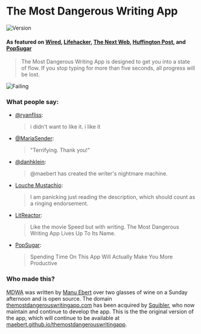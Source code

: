 # The Most Dangerous Writing App

![Version](https://img.shields.io/github/package-json/v/maebert/themostdangerouswritingapp.svg?color=F45653&style=popout-square&logo=data:image/png;base64,iVBORw0KGgoAAAANSUhEUgAAAIAAAACAAQMAAAD58POIAAAABGdBTUEAALGPC/xhBQAAAAFzUkdCAK7OHOkAAAAGUExURfRWU//++ixAmzsAAAAqSURBVEjHY2AYBYRA/X84+DfkBX7AfCU/KjAqMCowKjAYBYZRiTsK8AEAVGnHUCe0//MAAAAASUVORK5CYII=)

#### As featured on [Wired](https://www.wired.com/2016/03/sadistic-writing-app-deletes-work-stop-typing/), [Lifehacker](https://lifehacker.com/the-most-dangerous-writing-app-destroys-your-progress-1762981262), [The Next Web](https://thenextweb.com/apps/2016/03/07/this-writing-app-will-delete-your-work-if-you-stop-typing/), [Huffington Post](http://web.archive.org/web/20170422133042/http://www.huffingtonpost.com/2016/03/07/the-most-dangerous-writing-app-is-a-terrifying-productivity-tool_n_9399844.html), and [PopSugar](https://me.popsugar.com/technology/Why-Most-Dangerous-Writing-App-Make-You-More-Productive-40420571)

> The Most Dangerous Writing App is designed to get you into a state of flow.
> If you stop typing for more than five seconds, all progress will be lost.

![Failing](https://cloud.githubusercontent.com/assets/1047165/19895307/94ca8e02-a050-11e6-95d0-42a3fd58437b.gif)

### What people say:

* [@ryanfliss](https://twitter.com/ryanfliss/status/704389331067150337):

  > i didn't want to like it. i like it
* [@MariaSender](https://twitter.com/MariaSender/status/704705285219336192):

  >"Terrifying. Thank you!"
* [@danhklein](https://twitter.com/danhklein/status/704701084908978176):

  > @maebert has created the writer's nightmare machine.
* [Louche Mustachio](http://www.metafilter.com/157549/The-Most-Frustrating-Writing-Webpage#6422455):

  > I am panicking just reading the description, which should count as a ringing endorsement.

* [LitReactor](https://twitter.com/LitReactor/status/706937232863719424):

  > Like the movie Speed but with writing. The Most Dangerous Writing App Lives Up To Its Name.

* [PopSugar](https://me.popsugar.com/technology/Why-Most-Dangerous-Writing-App-Make-You-More-Productive-40420571):

  > Spending Time On This App Will Actually Make You More Productive

### Who made this?

<abbr title="The Most Dangerous Writing App">MDWA</abbr> was written by [Manu Ebert](https://www.twitter.com/maebert) over two glasses of wine on a Sunday afternoon and is open source. The domain [themostdangerouswritingapp.com](http://themostdangerouswritingapp.com) has been acquired by [Squibler](https://www.squibler.io), who now maintain and continue to develop the app. This is the the original version of the app, which will continue to be available at [maebert.github.io/themostdangerouswritingapp](https://maebert.github.io/themostdangerouswritingapp).
